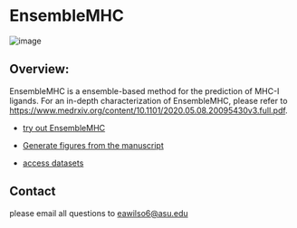 # EnsembleMHC


![image](https://github.com/eawilson-CompBio/EnsembleMHC-Covid/blob/master/update_new_data/todays_data/*.png?raw=true)


## Overview:

EnsembleMHC is a ensemble-based method for the prediction of MHC-I ligands. For an in-depth characterization of EnsembleMHC, please refer to https://www.medrxiv.org/content/10.1101/2020.05.08.20095430v3.full.pdf.
	
* [try out EnsembleMHC](EnsembleMHC/)

* [Generate figures from the manuscript](manuscript_figures/)

* [access datasets](datasets/)

## Contact 

please email all questions to eawilso6@asu.edu
